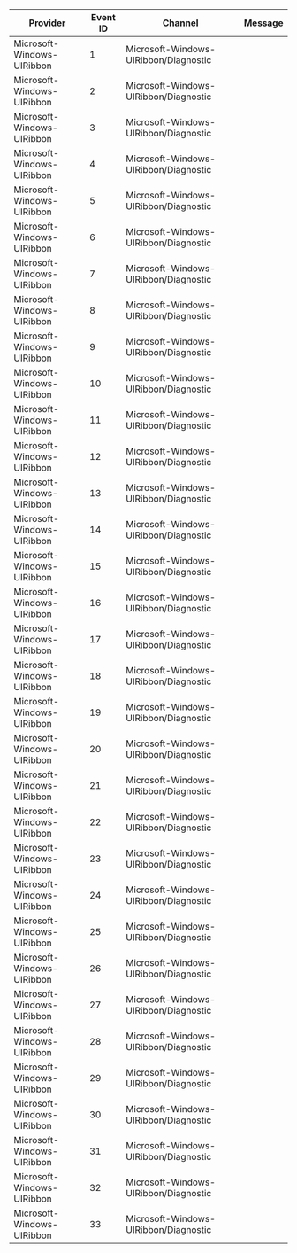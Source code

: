 Provider                    |  Event ID  |  Channel                                |  Message
----------------------------|------------|-----------------------------------------|---------
Microsoft-Windows-UIRibbon  |  1         |  Microsoft-Windows-UIRibbon/Diagnostic  |
Microsoft-Windows-UIRibbon  |  2         |  Microsoft-Windows-UIRibbon/Diagnostic  |
Microsoft-Windows-UIRibbon  |  3         |  Microsoft-Windows-UIRibbon/Diagnostic  |
Microsoft-Windows-UIRibbon  |  4         |  Microsoft-Windows-UIRibbon/Diagnostic  |
Microsoft-Windows-UIRibbon  |  5         |  Microsoft-Windows-UIRibbon/Diagnostic  |
Microsoft-Windows-UIRibbon  |  6         |  Microsoft-Windows-UIRibbon/Diagnostic  |
Microsoft-Windows-UIRibbon  |  7         |  Microsoft-Windows-UIRibbon/Diagnostic  |
Microsoft-Windows-UIRibbon  |  8         |  Microsoft-Windows-UIRibbon/Diagnostic  |
Microsoft-Windows-UIRibbon  |  9         |  Microsoft-Windows-UIRibbon/Diagnostic  |
Microsoft-Windows-UIRibbon  |  10        |  Microsoft-Windows-UIRibbon/Diagnostic  |
Microsoft-Windows-UIRibbon  |  11        |  Microsoft-Windows-UIRibbon/Diagnostic  |
Microsoft-Windows-UIRibbon  |  12        |  Microsoft-Windows-UIRibbon/Diagnostic  |
Microsoft-Windows-UIRibbon  |  13        |  Microsoft-Windows-UIRibbon/Diagnostic  |
Microsoft-Windows-UIRibbon  |  14        |  Microsoft-Windows-UIRibbon/Diagnostic  |
Microsoft-Windows-UIRibbon  |  15        |  Microsoft-Windows-UIRibbon/Diagnostic  |
Microsoft-Windows-UIRibbon  |  16        |  Microsoft-Windows-UIRibbon/Diagnostic  |
Microsoft-Windows-UIRibbon  |  17        |  Microsoft-Windows-UIRibbon/Diagnostic  |
Microsoft-Windows-UIRibbon  |  18        |  Microsoft-Windows-UIRibbon/Diagnostic  |
Microsoft-Windows-UIRibbon  |  19        |  Microsoft-Windows-UIRibbon/Diagnostic  |
Microsoft-Windows-UIRibbon  |  20        |  Microsoft-Windows-UIRibbon/Diagnostic  |
Microsoft-Windows-UIRibbon  |  21        |  Microsoft-Windows-UIRibbon/Diagnostic  |
Microsoft-Windows-UIRibbon  |  22        |  Microsoft-Windows-UIRibbon/Diagnostic  |
Microsoft-Windows-UIRibbon  |  23        |  Microsoft-Windows-UIRibbon/Diagnostic  |
Microsoft-Windows-UIRibbon  |  24        |  Microsoft-Windows-UIRibbon/Diagnostic  |
Microsoft-Windows-UIRibbon  |  25        |  Microsoft-Windows-UIRibbon/Diagnostic  |
Microsoft-Windows-UIRibbon  |  26        |  Microsoft-Windows-UIRibbon/Diagnostic  |
Microsoft-Windows-UIRibbon  |  27        |  Microsoft-Windows-UIRibbon/Diagnostic  |
Microsoft-Windows-UIRibbon  |  28        |  Microsoft-Windows-UIRibbon/Diagnostic  |
Microsoft-Windows-UIRibbon  |  29        |  Microsoft-Windows-UIRibbon/Diagnostic  |
Microsoft-Windows-UIRibbon  |  30        |  Microsoft-Windows-UIRibbon/Diagnostic  |
Microsoft-Windows-UIRibbon  |  31        |  Microsoft-Windows-UIRibbon/Diagnostic  |
Microsoft-Windows-UIRibbon  |  32        |  Microsoft-Windows-UIRibbon/Diagnostic  |
Microsoft-Windows-UIRibbon  |  33        |  Microsoft-Windows-UIRibbon/Diagnostic  |